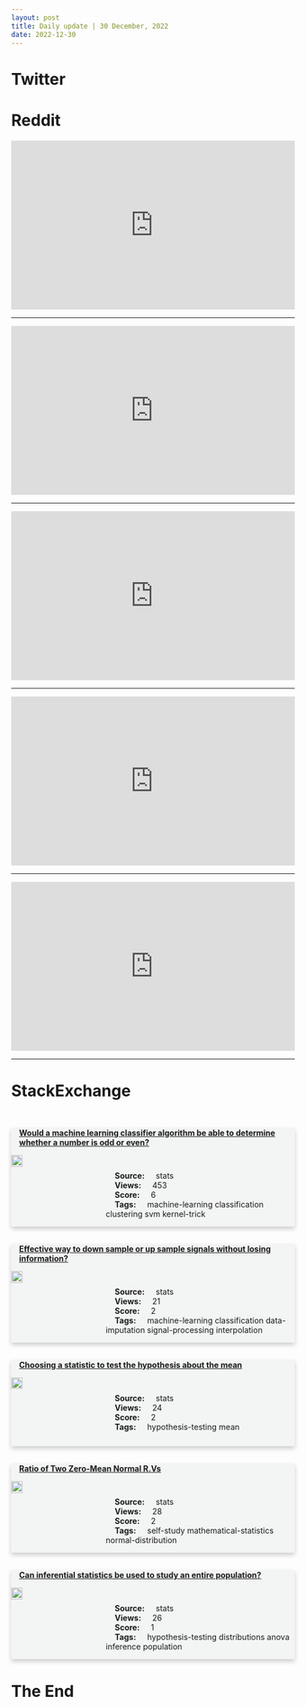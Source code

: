 ```yaml
---
layout: post
title: Daily update | 30 December, 2022
date: 2022-12-30
---
```


<script async src="https://platform.twitter.com/widgets.js" charset="utf-8"></script>


<script src='https://storage.ko-fi.com/cdn/scripts/overlay-widget.js'></script>
<script>
  kofiWidgetOverlay.draw('themldojo', {
    'type': 'floating-chat',
    'floating-chat.donateButton.text': 'Support me',
    'floating-chat.donateButton.background-color': '#f45d22',
    'floating-chat.donateButton.text-color': '#fff'
  });
</script>

# Twitter 

<blockquote class="twitter-tweet"><a href="https://twitter.com/svpino/status/1608447829680455687"></a></blockquote>

<blockquote class="twitter-tweet"><a href="https://twitter.com/iamtrask/status/1608306155184349184"></a></blockquote>

<blockquote class="twitter-tweet"><a href="https://twitter.com/My_MGAG/status/1608316099552247808"></a></blockquote>

<blockquote class="twitter-tweet"><a href="https://twitter.com/mdancho84/status/1608457058189279234"></a></blockquote>

<blockquote class="twitter-tweet"><a href="https://twitter.com/gp_pulipaka/status/1608296892554948611"></a></blockquote>

<blockquote class="twitter-tweet"><a href="https://twitter.com/huggingface/status/1608534494952456192"></a></blockquote>

<blockquote class="twitter-tweet"><a href="https://twitter.com/stanfordnlp/status/1608581413414277122"></a></blockquote>

<blockquote class="twitter-tweet"><a href="https://twitter.com/huggingface/status/1608398001105690626"></a></blockquote>

<blockquote class="twitter-tweet"><a href="https://twitter.com/karpathy/status/1608582406357028864"></a></blockquote>

<blockquote class="twitter-tweet"><a href="https://twitter.com/DeepLearningAI_/status/1608493045233713153"></a></blockquote>

# Reddit 

<iframe id="reddit-embed" src="https://www.redditmedia.com/r/MachineLearning/comments/zy8c99/r_cramming_training_a_language_model_on_a_single?ref_source=embed&amp;ref=share&amp;embed=true" sandbox="allow-scripts allow-same-origin allow-popups" style="border: none;" height="300" width="100%" scrolling="yes"></iframe>
<hr style="width:100%;text-align:left;margin-left:0">
<iframe id="reddit-embed" src="https://www.redditmedia.com/r/datascience/comments/zxrp1z/just_discovered_that_my_model_had_temporal_leakage?ref_source=embed&amp;ref=share&amp;embed=true" sandbox="allow-scripts allow-same-origin allow-popups" style="border: none;" height="300" width="100%" scrolling="yes"></iframe>
<hr style="width:100%;text-align:left;margin-left:0">
<iframe id="reddit-embed" src="https://www.redditmedia.com/r/dataengineering/comments/zxsmzt/good_examples_of_documentation?ref_source=embed&amp;ref=share&amp;embed=true" sandbox="allow-scripts allow-same-origin allow-popups" style="border: none;" height="300" width="100%" scrolling="yes"></iframe>
<hr style="width:100%;text-align:left;margin-left:0">
<iframe id="reddit-embed" src="https://www.redditmedia.com/r/dataengineering/comments/zy7q2n/how_do_data_engineering_interviews_work?ref_source=embed&amp;ref=share&amp;embed=true" sandbox="allow-scripts allow-same-origin allow-popups" style="border: none;" height="300" width="100%" scrolling="yes"></iframe>
<hr style="width:100%;text-align:left;margin-left:0">
<iframe id="reddit-embed" src="https://www.redditmedia.com/r/datascience/comments/zy49gg/researchbased_data_scientist_positions?ref_source=embed&amp;ref=share&amp;embed=true" sandbox="allow-scripts allow-same-origin allow-popups" style="border: none;" height="300" width="100%" scrolling="yes"></iframe>
<hr style="width:100%;text-align:left;margin-left:0">

<style>
.card {
box-shadow: 0 4px 8px 0 rgba(0,0,0,0.2);
transition: 0.3s;
width: 100%;
background-color: #F3F4F4;
}
p{
    margin-left:  3em;
    padding-top: 1em;
}
.part2{
    display: grid;
    grid-template-columns: 1fr 3fr;
}
h4{
    margin: 1em;
}

.card:hover {
box-shadow: 0 8px 16px 0 rgba(0,0,0,0.2);
}
b {
padding: 2px 16px;
}
</style>
  
# StackExchange 


  <br>
  <div class="card">
  <h4><a href='https://stats.stackexchange.com/questions/600310/would-a-machine-learning-classifier-algorithm-be-able-to-determine-whether-a-num'>Would a machine learning classifier algorithm be able to determine whether a number is odd or even?</a></h4> 
  <div class="part2">
      <img src="https://cdn.sstatic.net/Sites/stats/Img/apple-touch-icon@2.png?v=344f57aa10cc" alt="Img missing!" style="width:40%">
      <p><b>Source:</b> stats<br><b>Views:</b> 453<br><b>Score:</b> 6<br><b>Tags:</b> <span class="badge badge-dark">machine-learning</span> <span class="badge badge-dark">classification</span> <span class="badge badge-dark">clustering</span> <span class="badge badge-dark">svm</span> <span class="badge badge-dark">kernel-trick</span></p> 
  </div>
  </div>
      
  <br>
  <div class="card">
  <h4><a href='https://stats.stackexchange.com/questions/600370/effective-way-to-down-sample-or-up-sample-signals-without-losing-information'>Effective way to down sample or up sample signals without losing information?</a></h4> 
  <div class="part2">
      <img src="https://cdn.sstatic.net/Sites/stats/Img/apple-touch-icon@2.png?v=344f57aa10cc" alt="Img missing!" style="width:40%">
      <p><b>Source:</b> stats<br><b>Views:</b> 21<br><b>Score:</b> 2<br><b>Tags:</b> <span class="badge badge-dark">machine-learning</span> <span class="badge badge-dark">classification</span> <span class="badge badge-dark">data-imputation</span> <span class="badge badge-dark">signal-processing</span> <span class="badge badge-dark">interpolation</span></p> 
  </div>
  </div>
      
  <br>
  <div class="card">
  <h4><a href='https://stats.stackexchange.com/questions/600317/choosing-a-statistic-to-test-the-hypothesis-about-the-mean'>Choosing a statistic to test the hypothesis about the mean</a></h4> 
  <div class="part2">
      <img src="https://cdn.sstatic.net/Sites/stats/Img/apple-touch-icon@2.png?v=344f57aa10cc" alt="Img missing!" style="width:40%">
      <p><b>Source:</b> stats<br><b>Views:</b> 24<br><b>Score:</b> 2<br><b>Tags:</b> <span class="badge badge-dark">hypothesis-testing</span> <span class="badge badge-dark">mean</span></p> 
  </div>
  </div>
      
  <br>
  <div class="card">
  <h4><a href='https://stats.stackexchange.com/questions/600377/ratio-of-two-zero-mean-normal-r-vs'>Ratio of Two Zero-Mean Normal R.Vs</a></h4> 
  <div class="part2">
      <img src="https://cdn.sstatic.net/Sites/stats/Img/apple-touch-icon@2.png?v=344f57aa10cc" alt="Img missing!" style="width:40%">
      <p><b>Source:</b> stats<br><b>Views:</b> 28<br><b>Score:</b> 2<br><b>Tags:</b> <span class="badge badge-dark">self-study</span> <span class="badge badge-dark">mathematical-statistics</span> <span class="badge badge-dark">normal-distribution</span></p> 
  </div>
  </div>
      
  <br>
  <div class="card">
  <h4><a href='https://stats.stackexchange.com/questions/600357/can-inferential-statistics-be-used-to-study-an-entire-population'>Can inferential statistics be used to study an entire population?</a></h4> 
  <div class="part2">
      <img src="https://cdn.sstatic.net/Sites/stats/Img/apple-touch-icon@2.png?v=344f57aa10cc" alt="Img missing!" style="width:40%">
      <p><b>Source:</b> stats<br><b>Views:</b> 26<br><b>Score:</b> 1<br><b>Tags:</b> <span class="badge badge-dark">hypothesis-testing</span> <span class="badge badge-dark">distributions</span> <span class="badge badge-dark">anova</span> <span class="badge badge-dark">inference</span> <span class="badge badge-dark">population</span></p> 
  </div>
  </div>
      
# The End